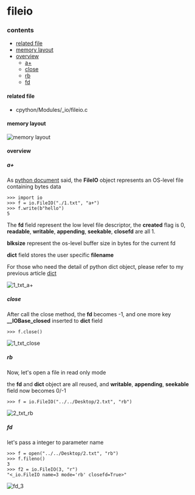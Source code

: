 # fileio

### contents

* [related file](#related-file)
* [memory layout](#memory-layout)
* [overview](#overview)
	* [a+](#a+)
	* [close](#close)
	* [rb](#rb)
	* [fd](#fd)

#### related file
* cpython/Modules/_io/fileio.c

#### memory layout

![memory layout](https://github.com/zpoint/CPython-Internals/blob/master/Modules/io/fileio/layout.png)

#### overview

##### a+

As [python document](https://docs.python.org/3/library/io.html#raw-file-i-o) said, the **FileIO** object represents an OS-level file containing bytes data

	>>> import io
    >>> f = io.FileIO("./1.txt", "a+")
    >>> f.write(b"hello")
    5

The **fd** field represent the low level file descriptor, the **created** flag is 0, **readable**, **writable**, **appending**, **seekable**, **closefd** are all 1.

**blksize** represent the os-level buffer size in bytes for the current fd

**dict** field stores the user specific **filename**

For those who need the detail of python dict object, please refer to my previous article [dict](https://github.com/zpoint/CPython-Internals/blob/master/BasicObject/dict/dict.md)

![1_txt_a+](https://github.com/zpoint/CPython-Internals/blob/master/Modules/io/fileio/1_txt_a+.png)

##### close

After call the close method, the **fd** becomes -1, and one more key **__IOBase_closed** inserted to **dict** field

	>>> f.close()

![1_txt_close](https://github.com/zpoint/CPython-Internals/blob/master/Modules/io/fileio/1_txt_close.png)

##### rb

Now, let's open a file in read only mode

the **fd** and **dict** object are all reused, and **writable**, **appending**, **seekable** field now becomes 0/-1

	>>> f = io.FileIO("../../Desktop/2.txt", "rb")

![2_txt_rb](https://github.com/zpoint/CPython-Internals/blob/master/Modules/io/fileio/2_txt_rb.png)

##### fd

let's pass a integer to parameter name

	>>> f = open("../../Desktop/2.txt", "rb")
    >>> f.fileno()
    3
    >>> f2 = io.FileIO(3, "r")
	"<_io.FileIO name=3 mode='rb' closefd=True>"

![fd_3](https://github.com/zpoint/CPython-Internals/blob/master/Modules/io/fileio/fd_3.png)

